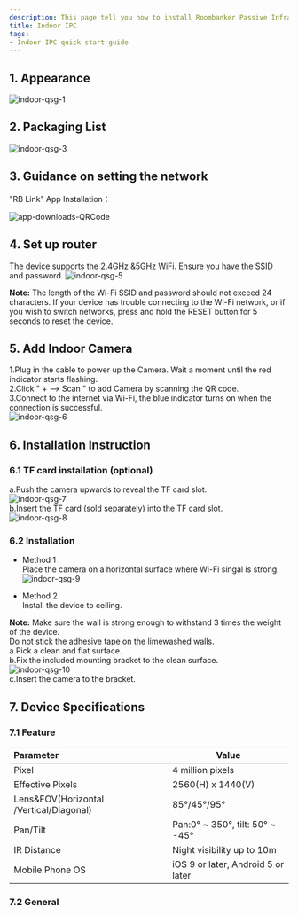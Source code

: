 ```yaml
---
description: This page tell you how to install Roombanker Passive Infrared Motion Detector, and how to add it into the security alarm and home automation system in order to quickly use it.
title: Indoor IPC
tags:
- Indoor IPC quick start guide
---
```



## 1. Appearance
![indoor-qsg-1](https://dusunprj.oss-us-west-1.aliyuncs.com/RBGW/pic/indoor-ipc/qsg/indoor-qsg-1.png)


## 2. Packaging List

![indoor-qsg-3](https://dusunprj.oss-us-west-1.aliyuncs.com/RBGW/pic/indoor-ipc/qsg/indoor-qsg-3.png)


## 3. Guidance on setting the network
"RB Link" App Installation：  

![app-downloads-QRCode](https://dusunprj.oss-us-west-1.aliyuncs.com/RBGW/pic/app-downloads-QRCode.png)

## 4. Set up router

The device supports the 2.4GHz &5GHz WiFi.
Ensure you have the SSID and password.
![indoor-qsg-5](https://dusunprj.oss-us-west-1.aliyuncs.com/RBGW/pic/indoor-ipc/qsg/indoor-qsg-5.png)

**Note:** 
The length of the Wi-Fi SSID and password should not exceed 24 characters.
If your device has trouble connecting to the Wi-Fi network, or if you wish to switch networks, press and hold the RESET button for 5 seconds to reset the device.  

## 5. Add Indoor Camera

1.Plug in the cable to power up the Camera. Wait a moment until the red indicator starts flashing.  
2.Click " + --> Scan " to add Camera by scanning the QR code.  
3.Connect to the internet via Wi-Fi, the blue indicator turns on when the connection is successful.  
![indoor-qsg-6](https://dusunprj.oss-us-west-1.aliyuncs.com/RBGW/pic/indoor-ipc/qsg/indoor-qsg-6.png)  

## 6. Installation Instruction
### 6.1 TF card installation (optional)

a.Push the camera upwards to reveal the TF card slot.  
![indoor-qsg-7](https://dusunprj.oss-us-west-1.aliyuncs.com/RBGW/pic/indoor-ipc/qsg/indoor-qsg-7.png)  
b.Insert the TF card (sold separately) into the TF card slot.  
![indoor-qsg-8](https://dusunprj.oss-us-west-1.aliyuncs.com/RBGW/pic/indoor-ipc/qsg/indoor-qsg-8.png)  

### 6.2 Installation

- Method 1  
Place the camera on a horizontal surface where Wi-Fi singal is strong.  
![indoor-qsg-9](https://dusunprj.oss-us-west-1.aliyuncs.com/RBGW/pic/indoor-ipc/qsg/indoor-qsg-9.png)  

- Method 2  
Install the device to ceiling.  

**Note:** Make sure the wall is strong enough to withstand 3 times the weight of the device.  
Do not stick the adhesive tape on the limewashed walls.  
a.Pick a clean and flat surface.  
b.Fix the included mounting bracket to the clean surface.  
![indoor-qsg-10](https://dusunprj.oss-us-west-1.aliyuncs.com/RBGW/pic/indoor-ipc/qsg/indoor-qsg-10.png)  
c.Insert the camera to the bracket.  

## 7. Device Specifications
### 7.1 Feature

| Parameter                                | Value                                              |
| :--------------------------------------- | -------------------------------------------------- |
| Pixel                                    | 4 million pixels                                   |
| Effective Pixels                         | 2560(H) x 1440(V)                                  |
| Lens&FOV(Horizontal /Vertical/Diagonal)  | 85°/45°/95°                                        |
| Pan/Tilt                                 | Pan:0° ~ 350°, tilt: 50° ~ -45°                    |
| IR Distance                              | Night visibility up to 10m                         |
| Mobile Phone OS                          | iOS 9 or later, Android 5 or later                 |

### 7.2 General


